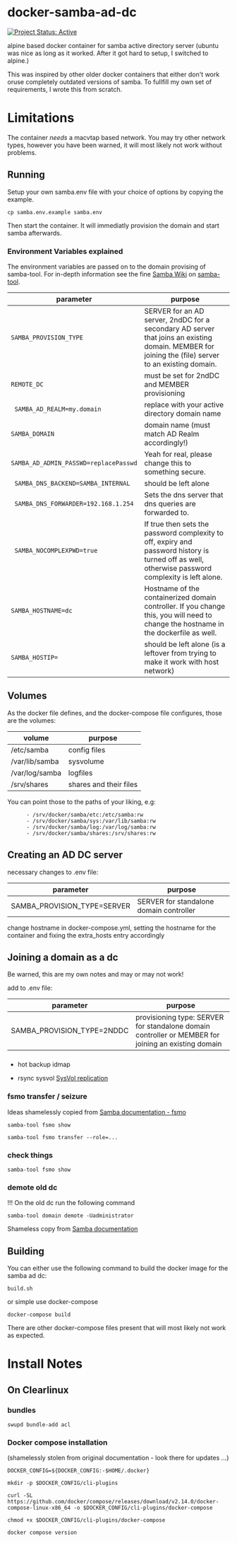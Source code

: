 # docker-samba-ad-dc

[![Project Status: Active](https://www.repostatus.org/badges/latest/active.svg)](https://www.repostatus.org/#active)

alpine based docker container for samba active directory server
(ubuntu was nice as long as it worked. After it got hard to setup, I switched to alpine.)

This was inspired by other older docker containers that either don't work oruse completely outdated versions of samba. 
To fullfill my own set of requirements, I wrote this from scratch.

# Limitations

The container *needs* a macvtap based network. You may try other network types, however you have been warned, it will most likely not work without problems.

## Running

Setup your own samba.env file with your choice of options by copying the example.

``cp samba.env.example samba.env``

Then start the container. It will immediatly provision the domain and start samba afterwards.

### Environment Variables explained

The environment variables are passed on to the domain provising of samba-tool.
For in-depth information see the fine [Samba Wiki](https://wiki.samba.org/index.php/Setting_up_Samba_as_an_Active_Directory_Domain_Controller#Parameter_Explanation) on
[samba-tool](https://wiki.samba.org/index.php/Setting_up_Samba_as_an_Active_Directory_Domain_Controller#Provisioning_a_Samba_Active_Directory).

parameter | purpose
--------- | --------
``` SAMBA_PROVISION_TYPE ``` | SERVER for an AD server, 2ndDC for a secondary AD server that joins an existing domain. MEMBER for joining the (file) server to an existing domain.
``` REMOTE_DC ``` | must be set for 2ndDC and MEMBER provisioning
``` SAMBA_AD_REALM=my.domain``` | replace with your active directory domain name
``` SAMBA_DOMAIN ``` | domain name (must match AD Realm accordingly!)
``` SAMBA_AD_ADMIN_PASSWD=replacePasswd ``` | Yeah for real, please change this to something secure.
``` SAMBA_DNS_BACKEND=SAMBA_INTERNAL``` | should be left alone
``` SAMBA_DNS_FORWARDER=192.168.1.254``` | Sets the dns server that dns queries are forwarded to.
``` SAMBA_NOCOMPLEXPWD=true``` | If true then sets the password complexity to off, expiry and password history is turned off as well, otherwise password complexity is left alone. 
``` SAMBA_HOSTNAME=dc ``` | Hostname of the containerized domain controller. If you change this, you will need to change the hostname in the dockerfile as well.
``` SAMBA_HOSTIP= ``` | should be left alone (is a leftover from trying to make it work with host network)

## Volumes

As the docker file defines, and the docker-compose file configures, those are the volumes:

volume      | purpose
----------- | -------
/etc/samba | config files
/var/lib/samba | sysvolume
/var/log/samba | logfiles
/srv/shares | shares and their files

You can point those to the paths of your liking, e.g:

```
      - /srv/docker/samba/etc:/etc/samba:rw
      - /srv/docker/samba/sys:/var/lib/samba:rw
      - /srv/docker/samba/log:/var/log/samba:rw
      - /srv/docker/samba/shares:/srv/shares:rw
```

## Creating an AD DC server

necessary changes to .env file:

parameter | purpose
--------- | --------
SAMBA_PROVISION_TYPE=SERVER | SERVER for standalone domain controller 

change hostname in docker-compose.yml, setting the hostname for the container and fixing the extra_hosts entry accordingly

## Joining a domain as a dc

Be warned, this are my own notes and may or may not work!

add to .env file:

parameter | purpose
--------- | --------
SAMBA_PROVISION_TYPE=2NDDC | provisioning type: SERVER for standalone domain controller or MEMBER for joining an existing domain


###
* hot backup idmap


* rsync sysvol
[SysVol replication](https://wiki.samba.org/index.php/SysVol_replication_(DFS-R))

### fsmo transfer / seizure
Ideas shamelessly copied from 
[Samba documentation - fsmo](https://wiki.samba.org/index.php/Transferring_and_Seizing_FSMO_Roles#Transferring_an_FSMO_Role)

```samba-tool fsmo show```

```samba-tool fsmo transfer --role=...```

### check things 

```samba-tool fsmo show```

### demote old dc
!!! On the old dc run the following command

```
samba-tool domain demote -Uadministrator
```
Shameless copy from
[Samba documentation](https://wiki.samba.org/index.php/Demoting_a_Samba_AD_DC)

## Building

You can either use the following command to build the docker image for the samba ad dc:

``build.sh``

or simple use docker-compose

``docker-compose build``

There are other docker-compose files present that will most likely not work as expected.


# Install Notes
## On Clearlinux
### bundles
```
swupd bundle-add acl
```
### Docker compose installation
(shamelessly stolen from original documentation - look there for updates ...)

```
DOCKER_CONFIG=${DOCKER_CONFIG:-$HOME/.docker}

mkdir -p $DOCKER_CONFIG/cli-plugins

curl -SL https://github.com/docker/compose/releases/download/v2.14.0/docker-compose-linux-x86_64 -o $DOCKER_CONFIG/cli-plugins/docker-compose

chmod +x $DOCKER_CONFIG/cli-plugins/docker-compose

docker compose version
```

